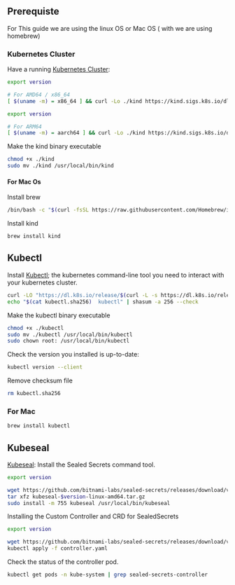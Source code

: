 ## Prerequiste

For This guide we are using the linux OS or Mac OS ( with we are using homebrew)

### **Kubernetes Cluster**

Have a running [Kubernetes Cluster](https://kind.sigs.k8s.io/docs/user/quick-start/):

```sh {"id":"01HRY17WFT15AG25Y5F1ZA25CN"}
export version

# For AMD64 / x86_64
[ $(uname -m) = x86_64 ] && curl -Lo ./kind https://kind.sigs.k8s.io/dl/v$version/kind-linux-amd64
```

```sh {"id":"01HRY170V8MKE512368XGW5MB8"}
export version

# For ARM64
[ $(uname -m) = aarch64 ] && curl -Lo ./kind https://kind.sigs.k8s.io/dl/v$version/kind-linux-arm64
```

Make the kind binary executable

```sh {"id":"01HRY18EHGE6K9T3Z3H0KGDD55"}
chmod +x ./kind
sudo mv ./kind /usr/local/bin/kind
```

#### For Mac Os

Install brew

```sh {"id":"01HRY2BP1XQQFCWEZEVG3Y5NRD"}
/bin/bash -c "$(curl -fsSL https://raw.githubusercontent.com/Homebrew/install/HEAD/install.sh)"
```

Install kind

```sh {"id":"01HRY29VSM3JFRXJBAD7QG0H8R"}
brew install kind
```

## **Kubectl**

Install [Kubectl](https://kubernetes.io/docs/tasks/tools/); the kubernetes command-line tool you need to interact with your kubernetes cluster.

```sh {"id":"01HRY0PMN04N20XC765736GZ9F"}
curl -LO "https://dl.k8s.io/release/$(curl -L -s https://dl.k8s.io/release/stable.txt)/bin/linux/amd64/kubectl"
echo "$(cat kubectl.sha256)  kubectl" | shasum -a 256 --check
```

Make the kubectl binary executable

```sh {"id":"01HRY1A8Y6XESXVB8R4N2F6CTG"}
chmod +x ./kubectl
sudo mv ./kubectl /usr/local/bin/kubectl
sudo chown root: /usr/local/bin/kubectl
```

Check the version you installed is up-to-date:

```sh {"id":"01HRY1AM7JRJDWSGKTEB7H87D7"}
kubectl version --client
```

Remove checksum file

```sh {"id":"01HRY1ATYFF4AHKZB3W141N6CS"}
rm kubectl.sha256
```

### For Mac

```sh {"id":"01HRY2FMKTV5B6B8B1FQF7WQQ7"}
brew install kubectl
```

## **Kubeseal**

[Kubeseal](https://archive.eksworkshop.com/beginner/200_secrets/installing-sealed-secrets/): Install the Sealed Secrets command tool.

```sh {"id":"01HRY0HW5FKNC8D4VFAM4N1MG2"}
export version

wget https://github.com/bitnami-labs/sealed-secrets/releases/download/v$version/kubeseal-$version-linux-amd64.tar.gz
tar xfz kubeseal-$version-linux-amd64.tar.gz
sudo install -m 755 kubeseal /usr/local/bin/kubeseal

```

Installing the Custom Controller and CRD for SealedSecrets

```sh {"id":"01HRYBEM3ADHTS4WVHD65HRKEG"}
export version

wget https://github.com/bitnami-labs/sealed-secrets/releases/download/v$version/controller.yaml
kubectl apply -f controller.yaml

```

Check the status of the controller pod.

```sh {"id":"01HRYBG3140X12Z0X1ZY7VFXDX"}
kubectl get pods -n kube-system | grep sealed-secrets-controller

```